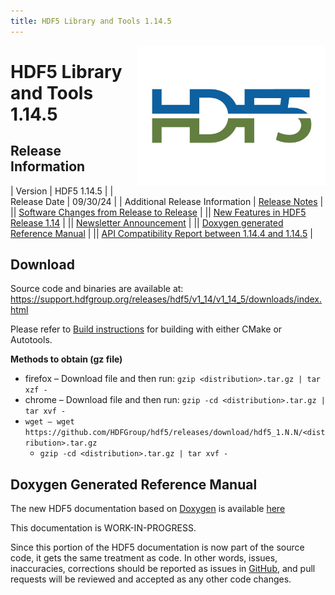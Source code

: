 ```yaml
---
title: HDF5 Library and Tools 1.14.5
---
```


<img alt="HDF5 Logo" align=right width=300 src="/assets/img/hdf5.jpeg">

# HDF5 Library and Tools 1.14.5

## Release Information

| Version | HDF5 1.14.5 |
| Release Date | 09/30/24 |
| Additional Release Information | [Release Notes](https://github.com/HDFGroup/hdf5/blob/hdf5_1_14_5/release_docs/RELEASE.txt) |
|| [Software Changes from Release to Release](../../documentation/hdf5-docs/release_specifics/sw_changes_1.14.html) |
|| [New Features in HDF5 Release 1.14](../../documentation/hdf5-docs/release_specifics/new_features_1_14.html) |
|| [Newsletter Announcement](https://www.hdfgroup.org/2024/09/30/release-of-hdf5-1-14-5-newsletter-204/) |
|| [Doxygen generated Reference Manual](https://docs.hdfgroup.org/releases/hdf5/latest-docs.html) |
|| [API Compatibility Report between 1.14.4 and 1.14.5](https://github.com/HDFGroup/hdf5/releases/download/hdf5_1.14.5/hdf5-1.14.5.html.abi.reports.tar.gz) | 


## Download

Source code and binaries are available at:
https://support.hdfgroup.org/releases/hdf5/v1_14/v1_14_5/downloads/index.html

Please refer to [Build instructions](https://github.com/HDFGroup/hdf5/blob/hdf5_1.14.5/release_docs/INSTALL) for building with either CMake or Autotools.


**Methods to obtain  (gz file)**
* firefox – Download file and then run:  `gzip <distribution>.tar.gz | tar xzf -`
* chrome –  Download file and then run:  `gzip -cd <distribution>.tar.gz | tar xvf -`
* `wget – wget https://github.com/HDFGroup/hdf5/releases/download/hdf5_1.N.N/<distribution>.tar.gz`
  * `gzip -cd <distribution>.tar.gz | tar xvf -`

## Doxygen Generated Reference Manual         

The new HDF5 documentation based on [Doxygen](https://www.doxygen.nl/index.html) is available [here]({{site.url_docs}}/releases/hdf5/latest-docs.html)

This documentation is WORK-IN-PROGRESS. 

Since this portion of the HDF5 documentation is now part of the source code, it gets the same treatment as code. In other words, issues, inaccuracies, corrections should be reported as issues in [GitHub](https://github.com/HDFGroup/hdf5/issues), and pull requests will be reviewed and accepted as any other code changes.
